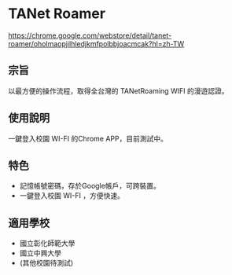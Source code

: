 # TANet Roamer
https://chrome.google.com/webstore/detail/tanet-roamer/oholmaopjilhledjkmfpolbbjoacmcak?hl=zh-TW

## 宗旨
以最方便的操作流程，取得全台灣的 TANetRoaming WIFI 的漫遊認證。

## 使用說明
一鍵登入校園 WI-FI 的Chrome APP，目前測試中。

## 特色
 - 記憶帳號密碼，存於Google帳戶，可跨裝置。
 - 一鍵登入校園 WI-FI ，方便快速。

## 適用學校
 - 國立彰化師範大學
 - 國立中興大學
 - (其他校園待測試)
